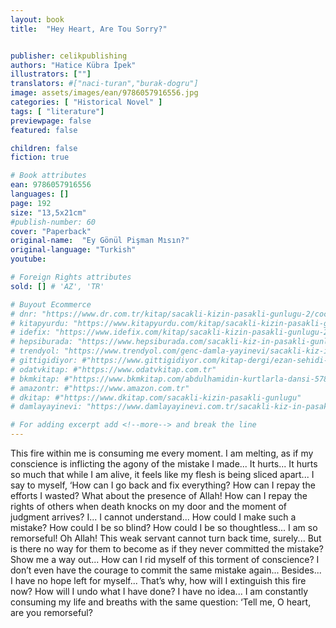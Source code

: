 ```yaml
---
layout: book
title:  "Hey Heart, Are Tou Sorry?"


publisher: celikpublishing
authors: "Hatice Kübra İpek"
illustrators: [""]
translators: #["naci-turan","burak-dogru"]
image: assets/images/ean/9786057916556.jpg
categories: [ "Historical Novel" ]
tags: [ "literature"]
previewpage: false
featured: false

children: false
fiction: true

# Book attributes
ean: 9786057916556
languages: []
page: 192
size: "13,5x21cm"
#publish-number: 60
cover: "Paperback"
original-name:  "Ey Gönül Pişman Mısın?"
original-language: "Turkish"
youtube:

# Foreign Rights attributes
sold: [] # 'AZ', 'TR'

# Buyout Ecommerce
# dnr: "https://www.dr.com.tr/kitap/sacakli-kizin-pasakli-gunlugu-2/cocuk-ve-genclik/genclik-10-yas/roman-oyku/urunno=0001893059001"
# kitapyurdu: "https://www.kitapyurdu.com/kitap/sacakli-kizin-pasakli-gunlugu-2-/560122.html&filter_name=Sa%C3%A7akl%C4%B1+K%C4%B1z%27%C4%B1n+Pasakl%C4%B1+G%C3%BCnl%C3%BC%C4%9F%C3%BC+2"
# idefix: "https://www.idefix.com/kitap/sacakli-kizin-pasakli-gunlugu-2/cocuk-ve-genclik/genclik-10-yas/roman-oyku/urunno=0001893059001"
# hepsiburada: "https://www.hepsiburada.com/sacakli-kiz-in-pasakli-gunlugu-2-damla-yayinevi-p-HBV000012ER86"
# trendyol: "https://www.trendyol.com/genc-damla-yayinevi/sacakli-kiz-in-pasakli-gunlugu-2-p-54825777"
# gittigidiyor: #"https://www.gittigidiyor.com/kitap-dergi/ezan-sehidi-adnan-menderes_pdp_732728793"
# odatvkitap: #"https://www.odatvkitap.com.tr"
# bkmkitap: #"https://www.bkmkitap.com/abdulhamidin-kurtlarla-dansi-578226"
# amazontr: #"https://www.amazon.com.tr"
# dkitap: #"https://www.dkitap.com/sacakli-kizin-pasakli-gunlugu"
# damlayayinevi: "https://www.damlayayinevi.com.tr/sacakli-kiz-in-pasakli-gunlugu-2-bu-iste-bi-terslik-var"

# For adding excerpt add <!--more--> and break the line
---
```

This fire within me is consuming me every moment. I am melting, as if my conscience is inflicting
the agony of the mistake I made... It hurts... It hurts
so much that while I am alive, it feels like my flesh
is being sliced apart... I say to myself, ‘How can I
go back and fix everything? How can I repay the
efforts I wasted? What about the presence of Allah!
How can I repay the rights of others when death
knocks on my door and the moment of judgment
arrives? I... I cannot understand... How could I
make such a mistake? How could I be so blind?
How could I be so thoughtless... I am so remorseful! Oh Allah! This weak servant cannot turn back
time, surely... But is there no way for them to
become as if they never committed the mistake?
Show me a way out... How can I rid myself of this
torment of conscience? I don’t even have the courage to commit the same mistake again... Besides...
I have no hope left for myself... That’s why, how will
I extinguish this fire now? How will I undo what I
have done? I have no idea... I am constantly consuming my life and breaths with the same question: ‘Tell me, O heart, are you remorseful?
<!--more--> 

